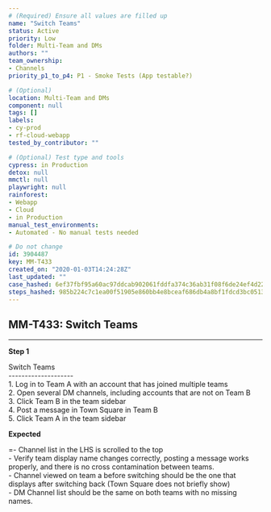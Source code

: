 ```yaml
---
# (Required) Ensure all values are filled up
name: "Switch Teams"
status: Active
priority: Low
folder: Multi-Team and DMs
authors: ""
team_ownership: 
- Channels
priority_p1_to_p4: P1 - Smoke Tests (App testable?)

# (Optional)
location: Multi-Team and DMs
component: null
tags: []
labels: 
- cy-prod
- rf-cloud-webapp
tested_by_contributor: ""

# (Optional) Test type and tools
cypress: in Production
detox: null
mmctl: null
playwright: null
rainforest: 
- Webapp
- Cloud
- in Production
manual_test_environments: 
- Automated - No manual tests needed

# Do not change
id: 3904487
key: MM-T433
created_on: "2020-01-03T14:24:28Z"
last_updated: ""
case_hashed: 6ef37fbf95a60ac97ddcab902061fddfa374c36ab31f08f6de24ef4d22d58b50f818625dc5de42d0b6a4d1c60300e712
steps_hashed: 985b224c7c1ea00f51905e860bb4e8bceaf686db4a8bf1fdcd3bc051358ad06b40e17b1454451276e072587489ac9993
---
```


<!-- (Auto-generated) Based on frontmatter's "key" and "name" -->

## MM-T433: Switch Teams

---

**Step 1**

Switch Teams\
\--------------------\
1\. Log in to Team A with an account that has joined multiple teams\
2\. Open several DM channels, including accounts that are not on Team B\
3\. Click Team B in the team sidebar\
4\. Post a message in Town Square in Team B\
5\. Click Team A in the team sidebar

**Expected**

\=- Channel list in the LHS is scrolled to the top\
\- Verify team display name changes correctly, posting a message works properly, and there is no cross contamination between teams.\
\- Channel viewed on team a before switching should be the one that displays after switching back (Town Square does not briefly show)\
\- DM Channel list should be the same on both teams with no missing names.
